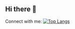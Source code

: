 ## Hi there 👋

<!--
**Dseatondesign/Dseatondesign** is a ✨ _special_ ✨ repository because its `README.md` (this file) appears on your GitHub profile.

Here are some ideas to get you started:

- 🔭 I’m currently working on ...
- 🌱 I’m currently learning ...
- 👯 I’m looking to collaborate on ...
- 🤔 I’m looking for help with ...
- 💬 Ask me about ...
- 📫 How to reach me: ...
- 😄 Pronouns: ...
- ⚡ Fun fact: ...

-->
Connect with me:
[![Top Langs](https://github-readme-stats.vercel.app/api/top-langs/?username=asiasharif&layout=compact)](https://github.com/asiasharif)

